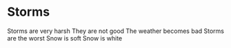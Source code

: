 # Storms
Storms are very harsh
They are not good
The weather becomes bad
Storms are the worst
Snow is soft
Snow is white
